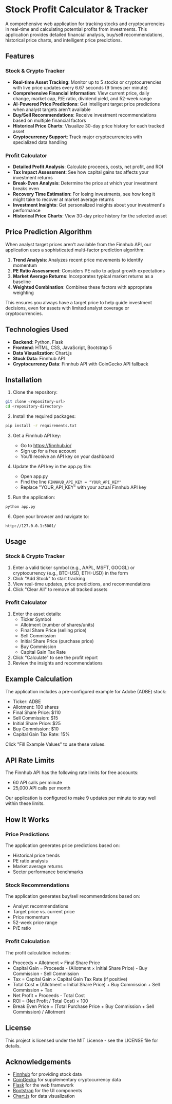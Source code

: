 # Stock Profit Calculator & Tracker

A comprehensive web application for tracking stocks and cryptocurrencies in real-time and calculating potential profits from investments. This application provides detailed financial analysis, buy/sell recommendations, historical price charts, and intelligent price predictions.

## Features

### Stock & Crypto Tracker
- **Real-time Asset Tracking**: Monitor up to 5 stocks or cryptocurrencies with live price updates every 6.67 seconds (9 times per minute)
- **Comprehensive Financial Information**: View current price, daily change, market cap, P/E ratio, dividend yield, and 52-week range
- **AI-Powered Price Predictions**: Get intelligent target price predictions when analyst targets aren't available
- **Buy/Sell Recommendations**: Receive investment recommendations based on multiple financial factors
- **Historical Price Charts**: Visualize 30-day price history for each tracked asset
- **Cryptocurrency Support**: Track major cryptocurrencies with specialized data handling

### Profit Calculator
- **Detailed Profit Analysis**: Calculate proceeds, costs, net profit, and ROI
- **Tax Impact Assessment**: See how capital gains tax affects your investment returns
- **Break-Even Analysis**: Determine the price at which your investment breaks even
- **Recovery Time Estimation**: For losing investments, see how long it might take to recover at market average returns
- **Investment Insights**: Get personalized insights about your investment's performance
- **Historical Price Charts**: View 30-day price history for the selected asset

## Price Prediction Algorithm

When analyst target prices aren't available from the Finnhub API, our application uses a sophisticated multi-factor prediction algorithm:

1. **Trend Analysis**: Analyzes recent price movements to identify momentum
2. **PE Ratio Assessment**: Considers PE ratio to adjust growth expectations
3. **Market Average Returns**: Incorporates typical market returns as a baseline
4. **Weighted Combination**: Combines these factors with appropriate weighting

This ensures you always have a target price to help guide investment decisions, even for assets with limited analyst coverage or cryptocurrencies.

## Technologies Used
- **Backend**: Python, Flask
- **Frontend**: HTML, CSS, JavaScript, Bootstrap 5
- **Data Visualization**: Chart.js
- **Stock Data**: Finnhub API
- **Cryptocurrency Data**: Finnhub API with CoinGecko API fallback

## Installation

1. Clone the repository:
```bash
git clone <repository-url>
cd <repository-directory>
```

2. Install the required packages:
```bash
pip install -r requirements.txt
```

3. Get a Finnhub API key:
   - Go to https://finnhub.io/
   - Sign up for a free account
   - You'll receive an API key on your dashboard

4. Update the API key in the app.py file:
   - Open app.py
   - Find the line `FINNHUB_API_KEY = "YOUR_API_KEY"`
   - Replace "YOUR_API_KEY" with your actual Finnhub API key

5. Run the application:
```bash
python app.py
```

6. Open your browser and navigate to:
```
http://127.0.0.1:5001/
```

## Usage

### Stock & Crypto Tracker
1. Enter a valid ticker symbol (e.g., AAPL, MSFT, GOOGL) or cryptocurrency (e.g., BTC-USD, ETH-USD) in the form
2. Click "Add Stock" to start tracking
3. View real-time updates, price predictions, and recommendations
4. Click "Clear All" to remove all tracked assets

### Profit Calculator
1. Enter the asset details:
   - Ticker Symbol
   - Allotment (number of shares/units)
   - Final Share Price (selling price)
   - Sell Commission
   - Initial Share Price (purchase price)
   - Buy Commission
   - Capital Gain Tax Rate
2. Click "Calculate" to see the profit report
3. Review the insights and recommendations

## Example Calculation

The application includes a pre-configured example for Adobe (ADBE) stock:
- Ticker: ADBE
- Allotment: 100 shares
- Final Share Price: $110
- Sell Commission: $15
- Initial Share Price: $25
- Buy Commission: $10
- Capital Gain Tax Rate: 15%

Click "Fill Example Values" to use these values.

## API Rate Limits

The Finnhub API has the following rate limits for free accounts:
- 60 API calls per minute
- 25,000 API calls per month

Our application is configured to make 9 updates per minute to stay well within these limits.

## How It Works

### Price Predictions
The application generates price predictions based on:
- Historical price trends
- PE ratio analysis
- Market average returns
- Sector performance benchmarks

### Stock Recommendations
The application generates buy/sell recommendations based on:
- Analyst recommendations
- Target price vs. current price
- Price momentum
- 52-week price range
- P/E ratio

### Profit Calculation
The profit calculation includes:
- Proceeds = Allotment × Final Share Price
- Capital Gain = Proceeds - (Allotment × Initial Share Price) - Buy Commission - Sell Commission
- Tax = Capital Gain × Capital Gain Tax Rate (if positive)
- Total Cost = (Allotment × Initial Share Price) + Buy Commission + Sell Commission + Tax
- Net Profit = Proceeds - Total Cost
- ROI = (Net Profit / Total Cost) × 100
- Break Even Price = (Total Purchase Price + Buy Commission + Sell Commission) / Allotment

## License
This project is licensed under the MIT License - see the LICENSE file for details.

## Acknowledgements
- [Finnhub](https://finnhub.io/) for providing stock data
- [CoinGecko](https://www.coingecko.com/) for supplementary cryptocurrency data
- [Flask](https://flask.palletsprojects.com/) for the web framework
- [Bootstrap](https://getbootstrap.com/) for the UI components
- [Chart.js](https://www.chartjs.org/) for data visualization 